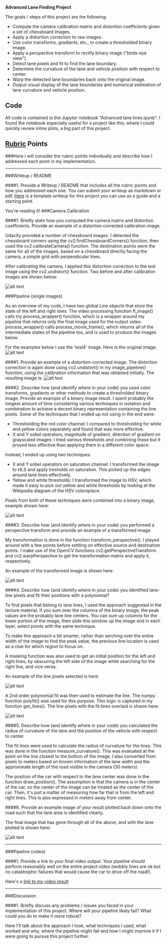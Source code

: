 **Advanced Lane Finding Project**

The goals / steps of this project are the following:

* Compute the camera calibration matrix and distortion coefficients given a set of chessboard images.
* Apply a distortion correction to raw images.
* Use color transforms, gradients, etc., to create a thresholded binary image.
* Apply a perspective transform to rectify binary image ("birds-eye view").
* Detect lane pixels and fit to find the lane boundary.
* Determine the curvature of the lane and vehicle position with respect to center.
* Warp the detected lane boundaries back onto the original image.
* Output visual display of the lane boundaries and numerical estimation of lane curvature and vehicle position.

[//]: # (Image References)

[image1]: ./output_images/calibration.png "Calibration"
[image2]: ./output_images/test4_original.png "Original"
[image3]: ./output_images/test4_undistorted.png "Undistorted"
[image4]: ./output_images/test4_binary.png "Binary"
[image5]: ./output_images/test4_transformed.png "Transformed"
[image6]: ./output_images/test4_line_pixels.png "Line pixels"
[image7]: ./output_images/test4_fit_lines.png "Fit lines"
[image8]: ./output_images/test4_final.png "Final"
[video1]: ./output_images/project_video_output.mp4 "Video"

## Code
All code is contained in the Jupyter notebook "Advanced lane lines.ipynb". I found the notebook especially useful for a project like this, where I could quickly review inline plots, a big part of this project.

## [Rubric](https://review.udacity.com/#!/rubrics/571/view) Points
###Here I will consider the rubric points individually and describe how I addressed each point in my implementation.  

---
###Writeup / README

####1. Provide a Writeup / README that includes all the rubric points and how you addressed each one.  You can submit your writeup as markdown or pdf.  [Here](https://github.com/udacity/CarND-Advanced-Lane-Lines/blob/master/writeup_template.md) is a template writeup for this project you can use as a guide and a starting point.  

You're reading it!
###Camera Calibration

####1. Briefly state how you computed the camera matrix and distortion coefficients. Provide an example of a distortion corrected calibration image.

Udacity provided a number of chessboard images. I detected the chessboard corners using the cv2.findChessboardCorners() function, then used the cv2.calibrateCamera() function. The destination points were the same for all of the images, based on a chessboard directly facing the camera, a simple grid with perpendicular lines.

After calibrating the camera, I applied this distortion correction to the test image using the cv2.undistort() function. Two before and after calibration images are shown below:

![alt text][image1]

###Pipeline (single images)

As an overview of my code, I have two global Line objects that store the state of the left and right lines. The video processing function fl_image() calls my process_wrapper() function, which is a wrapper around my pipeline that returns only the final image used for the output video. process_wrapper() calls process_movie_frame(), which returns all of the intermediate states of the pipeline too, and is used to produce the images below.

For the examples below I use the 'test4' image. Here is the original image:
![alt text][image2]

####1. Provide an example of a distortion-corrected image.
The distortion correction is again done using cv2.undistort() in my image_pipeline() function, using the calibration information that was obtained initially. The resulting image is:
![alt text][image3]

####2. Describe how (and identify where in your code) you used color transforms, gradients or other methods to create a thresholded binary image.  Provide an example of a binary image result.
I spent probably the longest amount of time considering various techniques in isolation and combination to achieve a decent binary representation containing the line pixels. Some of the techniques that I ended up not using in the end were:
- Thresholding the red color channel: I compared to thresholding for white and yellow colors separately and found that was more effective.
- X and Y sobel operators, magnitude of gradient, direction of gradient on grayscaled images: I tried various thresholds and combining these but it proved less effective than applying them in a different color space.

Instead, I ended up using two techniques:
- X and Y sobel operators on saturation channel: I transformed the image to HLS and apply tresholds on saturation. This picked up the edges around lane lines effectively.
- Yellow and white thresholds: I transformed the image to HSV, which made it easy to pick out yellow and white thresholds by looking at the Wikipedia diagram of the HSV colorsplace.

Pixels from both of these techniques were combined into a binary image, example shown here:

![alt text][image4]

####3. Describe how (and identify where in your code) you performed a perspective transform and provide an example of a transformed image.

My transformation is done in the function transform_perspective(). I played around with a few points before settling on effective source and destination points. I make use of the OpenCV functions cv2.getPerspectiveTransform and cv2.warpPerspective to get the transformation matrix and apply it, respectively.

An example of the transformed image is shown here:

![alt text][image5]

####4. Describe how (and identify where in your code) you identified lane-line pixels and fit their positions with a polynomial?

To find pixels that belong to lane lines, I used the approach suggested in the lecture material. If you sum over the columns of the binary image, the peak values are the probably lane line centers. You can sum up columns for the lower portion of the image, then slide this window up the image and in each layer, select points with the same technique. 

To make this approach a bit smarter, rather than serching over the entire width of the image to find the peak value, the previous line location is used as a clue for which region to focus on.

A masking function was also used to get an initial position for the left and right lines, by obscuring the left side of the image while searching for the right line, and vice versa.

An example of the line pixels selected is here:

![alt text][image6]

A 2nd order polynomial fit was then used to estimate the line. The numpy function polyfit() was used for this purpose. This logic is captured in my function get_lines(). The line pixels with the fit lines overlaid is shwon here:

![alt text][image7]

####5. Describe how (and identify where in your code) you calculated the radius of curvature of the lane and the position of the vehicle with respect to center.

The fit lines were used to calculate the radius of curvature for the lines. This was done in the function measure_curvature(). This was evaluated at the point on the line closest to the bottom of the image. I also converted from pixels to meters based on known information of the lane width and the approximate length of the road visible in the camera (30 meters).

The position of the car with respect to the lane center was done in the function draw_position(). The assumption is that the camera is in the center of the car, so the center of the image can be treated as the center of the car. Then, it's just a matter of measuring how far that is from the left and right lines. This is also expressed in meters away from center.

####6. Provide an example image of your result plotted back down onto the road such that the lane area is identified clearly.

The final image that has gone through all of the above, and with the lane plotted is shown here:

![alt text][image8]

---

###Pipeline (video)

####1. Provide a link to your final video output.  Your pipeline should perform reasonably well on the entire project video (wobbly lines are ok but no catastrophic failures that would cause the car to drive off the road!).

Here's a [link to my video result][video1]

---

###Discussion

####1. Briefly discuss any problems / issues you faced in your implementation of this project.  Where will your pipeline likely fail?  What could you do to make it more robust?

Here I'll talk about the approach I took, what techniques I used, what worked and why, where the pipeline might fail and how I might improve it if I were going to pursue this project further.  
